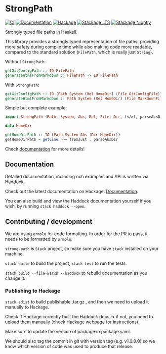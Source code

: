# StrongPath

[![CI](https://github.com/wasp-lang/strong-path/workflows/CI/badge.svg?branch=master)](https://github.com/wasp-lang/strong-path/actions/workflows/ci.yaml?query=branch%3Amaster)
[![Documentation](https://img.shields.io/badge/Docs-Haddock-blue)](https://hackage.haskell.org/package/strong-path/docs/StrongPath.html)
[![Hackage](https://img.shields.io/hackage/v/strong-path.svg)](https://hackage.haskell.org/package/strong-path)
[![Stackage LTS](http://stackage.org/package/strong-path/badge/lts)](http://stackage.org/lts/package/strong-path)
[![Stackage Nightly](http://stackage.org/package/strong-path/badge/nightly)](http://stackage.org/nightly/package/strong-path)

Strongly typed file paths in Haskell.

This library provides a strongly typed representation of file paths, providing more safety during compile time while also making code more readable, compared to the standard solution (`FilePath`, which is really just `String`).

Without `StrongPath`:
```hs
getGitConfigPath :: IO FilePath
generateHtmlFromMarkdown :: FilePath -> IO FilePath
```

With `StrongPath`:
```hs
getGitConfigPath :: IO (Path System (Rel HomeDir) (File GitConfigFile))
generateHtmlFromMarkdown :: Path System (Rel HomeDir) (File MarkdownFile) -> IO (Path System Abs (File HtmlFile))
```

Simple but complete example:
```hs
import StrongPath (Path, System, Abs, Rel, File, Dir, (</>), parseAbsDir)

data HomeDir

getHomeDirPath :: IO (Path System Abs (Dir HomeDir))
getHomeDirPath = getLine >>= fromJust . parseAbsDir
```

Check [documentation](https://hackage.haskell.org/package/strong-path/docs/StrongPath.html) for more details!

## Documentation
Detailed documentation, including rich examples and API is written via Haddock.

Check out the latest documentation on Hackage: [Documentation](https://hackage.haskell.org/package/strong-path/docs/StrongPath.html).

You can also build and view the Haddock documentation yourself if you wish, by running `stack haddock --open`.

## Contributing / development
We are using `ormolu` for code formatting. In order for the PR to pass, it needs to be formatted by `ormolu`.

`strong-path` is `Stack` project, so make sure you have `stack` installed on your machine.

`stack build` to build the project, `stack test` to run the tests.

`stack build --file-watch --haddock` to rebuild documentation as you change it.

### Publishing to Hackage

`stack sdist` to build publishable .tar.gz., and then we need to upload it manually to Hackage.

Check if Hackage correctly built the Haddock docs -> if not, you need to upload them manually (check Hackage webpage for instructions).

Make sure to update the version of package in package.yaml.

We should also tag the commit in git with version tag (e.g. v1.0.0.0) so we know which version of code was used to produce that release.
